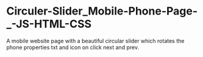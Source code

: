 # Circuler-Slider_Mobile-Phone-Page-_-JS-HTML-CSS
A mobile website page with a beautiful circular  slider which rotates the phone properties txt and icon on click next and prev.

